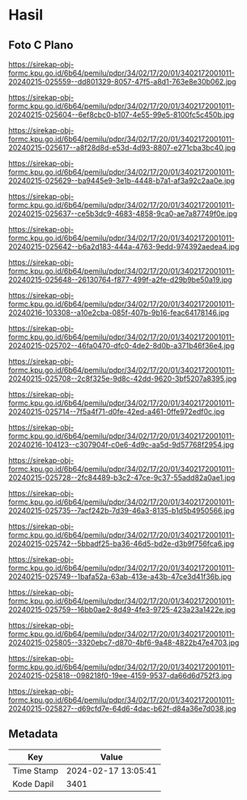 # Hasil

## Foto C Plano

https://sirekap-obj-formc.kpu.go.id/6b64/pemilu/pdpr/34/02/17/20/01/3402172001011-20240215-025559--dd801329-8057-47f5-a8d1-763e8e30b062.jpg

https://sirekap-obj-formc.kpu.go.id/6b64/pemilu/pdpr/34/02/17/20/01/3402172001011-20240215-025604--6ef8cbc0-b107-4e55-99e5-8100fc5c450b.jpg

https://sirekap-obj-formc.kpu.go.id/6b64/pemilu/pdpr/34/02/17/20/01/3402172001011-20240215-025617--a8f28d8d-e53d-4d93-8807-e271cba3bc40.jpg

https://sirekap-obj-formc.kpu.go.id/6b64/pemilu/pdpr/34/02/17/20/01/3402172001011-20240215-025629--ba9445e9-3e1b-4448-b7a1-af3a92c2aa0e.jpg

https://sirekap-obj-formc.kpu.go.id/6b64/pemilu/pdpr/34/02/17/20/01/3402172001011-20240215-025637--ce5b3dc9-4683-4858-9ca0-ae7a87749f0e.jpg

https://sirekap-obj-formc.kpu.go.id/6b64/pemilu/pdpr/34/02/17/20/01/3402172001011-20240215-025642--b6a2d183-444a-4763-9edd-974392aedea4.jpg

https://sirekap-obj-formc.kpu.go.id/6b64/pemilu/pdpr/34/02/17/20/01/3402172001011-20240215-025648--26130764-f877-499f-a2fe-d29b9be50a19.jpg

https://sirekap-obj-formc.kpu.go.id/6b64/pemilu/pdpr/34/02/17/20/01/3402172001011-20240216-103308--a10e2cba-085f-407b-9b16-feac64178146.jpg

https://sirekap-obj-formc.kpu.go.id/6b64/pemilu/pdpr/34/02/17/20/01/3402172001011-20240215-025702--46fa0470-dfc0-4de2-8d0b-a371b46f36e4.jpg

https://sirekap-obj-formc.kpu.go.id/6b64/pemilu/pdpr/34/02/17/20/01/3402172001011-20240215-025708--2c8f325e-9d8c-42dd-9620-3bf5207a8395.jpg

https://sirekap-obj-formc.kpu.go.id/6b64/pemilu/pdpr/34/02/17/20/01/3402172001011-20240215-025714--7f5a4f71-d0fe-42ed-a461-0ffe972edf0c.jpg

https://sirekap-obj-formc.kpu.go.id/6b64/pemilu/pdpr/34/02/17/20/01/3402172001011-20240216-104123--c307904f-c0e6-4d9c-aa5d-9d57768f2954.jpg

https://sirekap-obj-formc.kpu.go.id/6b64/pemilu/pdpr/34/02/17/20/01/3402172001011-20240215-025728--2fc84489-b3c2-47ce-9c37-55add82a0ae1.jpg

https://sirekap-obj-formc.kpu.go.id/6b64/pemilu/pdpr/34/02/17/20/01/3402172001011-20240215-025735--7acf242b-7d39-46a3-8135-b1d5b4950566.jpg

https://sirekap-obj-formc.kpu.go.id/6b64/pemilu/pdpr/34/02/17/20/01/3402172001011-20240215-025742--5bbadf25-ba36-46d5-bd2e-d3b9f756fca6.jpg

https://sirekap-obj-formc.kpu.go.id/6b64/pemilu/pdpr/34/02/17/20/01/3402172001011-20240215-025749--1bafa52a-63ab-413e-a43b-47ce3d41f36b.jpg

https://sirekap-obj-formc.kpu.go.id/6b64/pemilu/pdpr/34/02/17/20/01/3402172001011-20240215-025759--16bb0ae2-8d49-4fe3-9725-423a23a1422e.jpg

https://sirekap-obj-formc.kpu.go.id/6b64/pemilu/pdpr/34/02/17/20/01/3402172001011-20240215-025805--3320ebc7-d870-4bf6-9a48-4822b47e4703.jpg

https://sirekap-obj-formc.kpu.go.id/6b64/pemilu/pdpr/34/02/17/20/01/3402172001011-20240215-025818--098218f0-19ee-4159-9537-da66d6d752f3.jpg

https://sirekap-obj-formc.kpu.go.id/6b64/pemilu/pdpr/34/02/17/20/01/3402172001011-20240215-025827--d69cfd7e-64d6-4dac-b62f-d84a36e7d038.jpg


## Metadata

| Key        | Value               |
| ---------- | ------------------- |
| Time Stamp | 2024-02-17 13:05:41 |
| Kode Dapil | 3401                |



